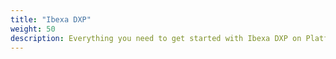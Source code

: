 ```yaml
---
title: "Ibexa DXP"
weight: 50
description: Everything you need to get started with Ibexa DXP on Platform.sh.
---
```

